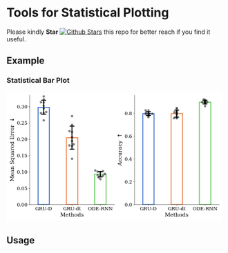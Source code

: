 # Tools for Statistical Plotting

<!-- [![Latest PyPI version](https://img.shields.io/pypi/v/StatsPlot.svg)](https://pypi.org/project/StatsPlot/)
[![PyPI license](https://img.shields.io/pypi/l/StatsPlot.svg)](https://pypi.python.org/pypi/StatsPlot/)
[![PyPI download month](https://img.shields.io/pypi/dm/StatsPlot.svg)](https://pypi.python.org/pypi/StatsPlot/)
[![PyPI download day](https://img.shields.io/pypi/dd/StatsPlot.svg)](https://pypi.python.org/pypi/StatsPlot/)
[![made-with-python](https://img.shields.io/badge/Made%20with-Python-1f425f.svg)](https://www.python.org/) -->

Please kindly **Star** [![Github Stars](https://img.shields.io/github/stars/ChenLiu-1996/StatsPlot.svg?style=social&label=Stars)](https://github.com/ChenLiu-1996/StatsPlot/) this repo for better reach if you find it useful.

## Example

### Statistical Bar Plot

<img src="assets/sbplot_example.png" height="300"/>



## Usage